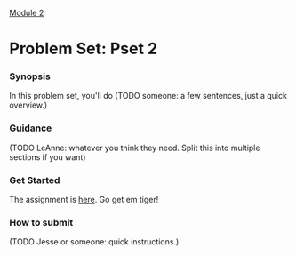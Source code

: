[Module 2](../..)

# Problem Set: Pset 2

### Synopsis
In this problem set, you'll do (TODO someone: a few sentences, just a quick overview.)

### Guidance
(TODO LeAnne: whatever you think they need. Split this into multiple sections if you want)

### Get Started
The assignment is <a href="http://cdn.cs50.net/2015/fall/psets/2/pset2/pset2.html" target="_blank">here</a>. Go get em tiger!

### How to submit 
(TODO Jesse or someone: quick instructions.)
